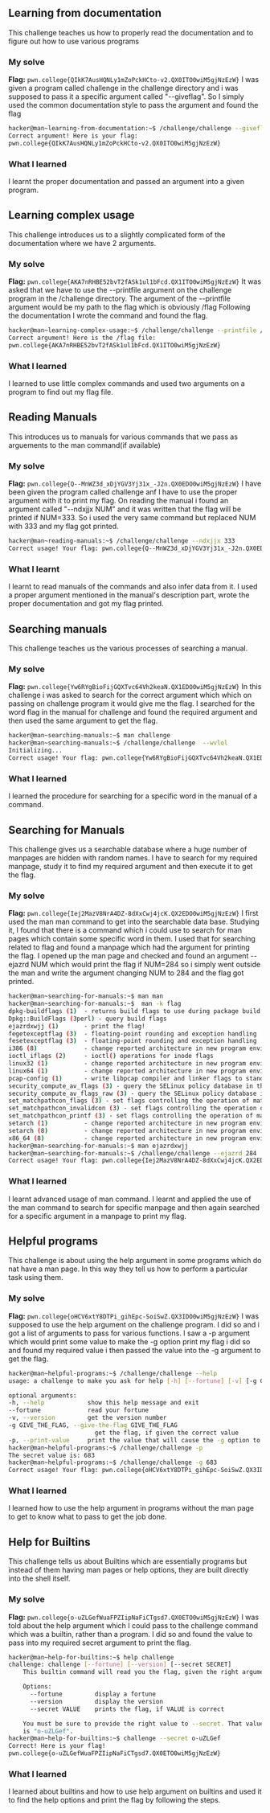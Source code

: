 ## Learning from documentation
This challenge teaches us how to properly read the documentation and to figure out how to use various programs
### My solve
**Flag:** `pwn.college{QIkK7AusHQNLy1mZoPckHCto-v2.QX0ITO0wiM5gjNzEzW}`
I was given a program called challenge in the challenge directory and i was supposed to pass it a specific argument called "--giveflag". 
So I simply used the common documentation style to pass the argument and found the flag
```bash
hacker@man~learning-from-documentation:~$ /challenge/challenge --giveflag
Correct argument! Here is your flag:
pwn.college{QIkK7AusHQNLy1mZoPckHCto-v2.QX0ITO0wiM5gjNzEzW}
```
### What I learned
I learnt the proper documentation and passed an argument into a given program.

## Learning complex usage
This challenge introduces us to a slightly complicated form of the documentation where we have 2 arguments. 
### My solve
**Flag:** `pwn.college{AKA7nRHBE52bvT2fASk1ul1bFcd.QX1ITO0wiM5gjNzEzW}`
It was asked that we have to use the --printfile argument on the challenge program in the /challenge directory. 
The argument of the --printfile argument would be my path to the flag which is obviously /flag
Following the documentation I wrote the command and found the flag.
```bash
hacker@man~learning-complex-usage:~$ /challenge/challenge --printfile /flag
Correct argument! Here is the /flag file:
pwn.college{AKA7nRHBE52bvT2fASk1ul1bFcd.QX1ITO0wiM5gjNzEzW}
```
### What I learned 
I learned to use little complex commands and used two arguments on a program to find out my flag file.

## Reading Manuals
This introduces us to manuals for various commands that we pass as arguements to the man command(if available)

### My solve
**Flag:** `pwn.college{Q--MnWZ3d_xDjYGV3Yj31x_-J2n.QX0EDO0wiM5gjNzEzW}`
I have been given the program called challenge anf I have to use the proper argument with it to print my flag. On reading the manual i found an argument
called "--ndxjjx NUM" and it was written that the flag will be printed if NUM=333. So i used the very same command but replaced NUM with 333 and my flag got printed.
```bash
hacker@man~reading-manuals:~$ /challenge/challenge --ndxjjx 333
Correct usage! Your flag: pwn.college{Q--MnWZ3d_xDjYGV3Yj31x_-J2n.QX0EDO0wiM5gjNzEzW}
```
### What I learnt
I learnt to read manuals of the commands and also infer data from it. I used a proper argument mentioned in the manual's description part, 
wrote the proper documentation and got my flag printed.

## Searching manuals
This challenge teaches us the various processes of searching a manual.
### My solve
**Flag:** `pwn.college{Yw6RYgBioFijGQXTvc64Vh2keaN.QX1EDO0wiM5gjNzEzW}`
In this challenge i was asked to search for the correct argument which which on passing on challenge program it would give me the flag. 
I searched for the word flag in the manual for challenge and found the required argument and then used the same argument to get the flag.
```bash
hacker@man~searching-manuals:~$ man challenge
hacker@man~searching-manuals:~$ /challenge/challenge  --wvlol
Initializing...
Correct usage! Your flag: pwn.college{Yw6RYgBioFijGQXTvc64Vh2keaN.QX1EDO0wiM5gjNzEzW}
```
### What I learned
I learned the procedure for searching for a specific word in the manual of a command.

## Searching for Manuals
This challenge gives us a searchable database where a huge number of manpages are hidden with random names. I have to search for my required manpage,
study it to find my required argument and then execute it to get the flag.
### My solve
**Flag:** `pwn.college{Iej2MazV8NrA4DZ-8dXxCwj4jcK.QX2EDO0wiM5gjNzEzW}`
I first used the man man command to get into the searchable data base. Studying it, I found that there is a command which i could use to search for man pages which
contain some specific word in them. I used that for searching related to flag and found a manpage which had the argument for printing the flag. I opened up the man page
and checked and found an argument --ejazrd NUM which would print the flag if NUM=284 so i simply went outside the man and write the argument changing NUM to 284 and 
the flag got printed.
```bash
hacker@man~searching-for-manuals:~$ man man
hacker@man~searching-for-manuals:~$  man -k flag
dpkg-buildflags (1)  - returns build flags to use during package build
Dpkg::BuildFlags (3perl) - query build flags
ejazrdxwjj (1)       - print the flag!
fegetexceptflag (3)  - floating-point rounding and exception handling
fesetexceptflag (3)  - floating-point rounding and exception handling
i386 (8)             - change reported architecture in new program environment and/or set personality flags
ioctl_iflags (2)     - ioctl() operations for inode flags
linux32 (1)          - change reported architecture in new program environment and/or set personality flags
linux64 (1)          - change reported architecture in new program environment and/or set personality flags
pcap-config (1)      - write libpcap compiler and linker flags to standard output
security_compute_av_flags (3) - query the SELinux policy database in the kernel
security_compute_av_flags_raw (3) - query the SELinux policy database in the kernel
set_matchpathcon_flags (3) - set flags controlling the operation of matchpathcon or matchpathcon_index and configure the behaviour of validity checking a...
set_matchpathcon_invalidcon (3) - set flags controlling the operation of matchpathcon or matchpathcon_index and configure the behaviour of validity check...
set_matchpathcon_printf (3) - set flags controlling the operation of matchpathcon or matchpathcon_index and configure the behaviour of validity checking ...
setarch (1)          - change reported architecture in new program environment and/or set personality flags
setarch (8)          - change reported architecture in new program environment and/or set personality flags
x86_64 (8)           - change reported architecture in new program environment and/or set personality flags
hacker@man~searching-for-manuals:~$ man ejazrdxwjj
hacker@man~searching-for-manuals:~$ /challenge/challenge --ejazrd 284
Correct usage! Your flag: pwn.college{Iej2MazV8NrA4DZ-8dXxCwj4jcK.QX2EDO0wiM5gjNzEzW}
```
### What I learned
I learnt advanced usage of man command. I learnt and applied the use of the man command to search for specific manpage and then again searched for a specific argument
in a manpage to print my flag.

## Helpful programs
This challenge is about using the help argument in some programs which do nat have a man page. In this way they tell us how to perform a particular task using them.
### My solve
**Flag:** `pwn.college{oHCV6xtY8DTPi_gihEpc-SoiSwZ.QX3IDO0wiM5gjNzEzW}`
I was supposed to use the help argument on the challenge program. I did so and i got a list of arguments to pass for various functions. I saw a -p argument which would print some value to make the -g option print my flag i did so and found my required value i then passed the value into the -g argument to get the flag.
```bash
hacker@man~helpful-programs:~$ /challenge/challenge --help
usage: a challenge to make you ask for help [-h] [--fortune] [-v] [-g GIVE_THE_FLAG] [-p]

optional arguments:
-h, --help            show this help message and exit
--fortune             read your fortune
-v, --version         get the version number
-g GIVE_THE_FLAG, --give-the-flag GIVE_THE_FLAG
                        get the flag, if given the correct value
-p, --print-value     print the value that will cause the -g option to give you the flag
hacker@man~helpful-programs:~$ /challenge/challenge -p
The secret value is: 683
hacker@man~helpful-programs:~$ /challenge/challenge -g 683
Correct usage! Your flag: pwn.college{oHCV6xtY8DTPi_gihEpc-SoiSwZ.QX3IDO0wiM5gjNzEzW}
```
### What I learned
I learned how to use the help argument in programs without the man page to get to know what to pass to get the job done.

## Help for Builtins
This  challenge tells us about Builtins which are essentially programs but instead of them having man pages or help options, they are built directly into the shell itself.
### My solve
**Flag:** `pwn.college{o-uZLGefWuaFPZIipNaFiCTgsd7.QX0ETO0wiM5gjNzEzW}`
I was told about the help argument which I could pass to the challenge command which was a builtin, rather than a program. I did so and found the value to pass into my required secret argument to print the flag.
```bash
hacker@man~help-for-builtins:~$ help challenge
challenge: challenge [--fortune] [--version] [--secret SECRET]
    This builtin command will read you the flag, given the right arguments!

    Options:
      --fortune         display a fortune
      --version         display the version
      --secret VALUE    prints the flag, if VALUE is correct

    You must be sure to provide the right value to --secret. That value
    is "o-uZLGef".
hacker@man~help-for-builtins:~$ challenge --secret o-uZLGef
Correct! Here is your flag!
pwn.college{o-uZLGefWuaFPZIipNaFiCTgsd7.QX0ETO0wiM5gjNzEzW}
```
### What I learned
I learned about builtins and how to use help argument on builtins and used it to find the help options and print the flag by following the steps.











